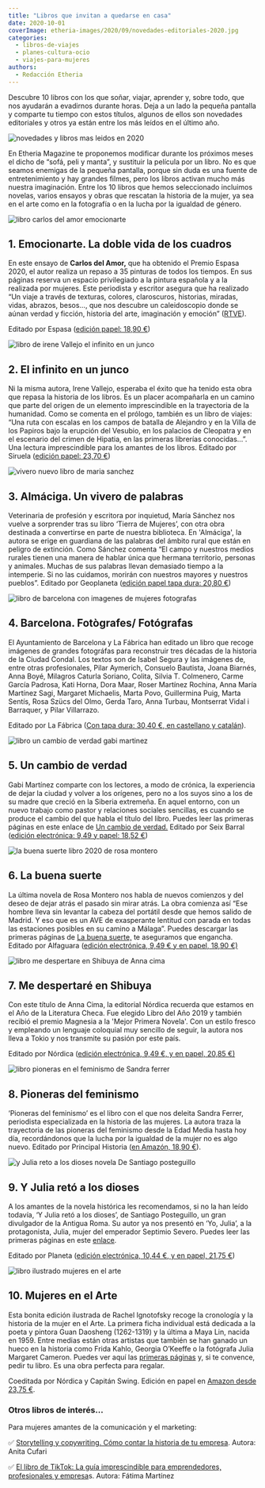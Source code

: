```yaml
---
title: "Libros que invitan a quedarse en casa"
date: 2020-10-01
coverImage: etheria-images/2020/09/novedades-editoriales-2020.jpg
categories: 
  - libros-de-viajes
  - planes-cultura-ocio
  - viajes-para-mujeres
authors: 
  - Redacción Etheria
---
```


Descubre 10 libros con los que soñar, viajar, aprender y, sobre todo, que nos ayudarán a 
evadirnos durante horas. Deja a un lado la pequeña pantalla y comparte tu tiempo con 
estos títulos, algunos de ellos son novedades editoriales y otros ya están entre los más 
leídos en el último año. 

![novedades y libros mas leidos en 2020](etheria-images/2020/09/novedades-editoriales-2020.jpg "Disfruta del placer de la lectura este otoño. © Anthony Tran")

En Etheria Magazine te proponemos modificar durante los próximos meses el dicho de 
“sofá, peli y manta”, y sustituir la película por un libro. No es que seamos enemigas de 
la pequeña pantalla, porque sin duda es una fuente de entretenimiento y hay grandes 
filmes, pero los libros activan mucho más nuestra imaginación. Entre los 10 libros que 
hemos seleccionado incluimos novelas, varios ensayos y obras que rescatan la historia de 
la mujer, ya sea en el arte como en la fotografía o en la lucha por la igualdad de 
género. 

![libro carlos del amor emocionarte](etheria-images/2020/09/libros-2020-emocionarte-carlos-del-amor.jpg "'Emocionarte', Premio Espasa 2020.")

## 1\. Emocionarte. La doble vida de los cuadros

En este ensayo de **Carlos del Amor,** que ha obtenido el Premio Espasa 2020, el autor 
realiza un repaso a 35 pinturas de todos los tiempos. En sus páginas reserva un espacio 
privilegiado a la pintura española y a la realizada por mujeres. Este periodista y 
escritor asegura que ha realizado “Un viaje a través de texturas, colores, claroscuros, 
historias, miradas, vidas, abrazos, besos…, que nos descubre un caleidoscopio donde se 
aúnan verdad y ficción, historia del arte, imaginación y emoción” 
([RTVE](https://www.rtve.es/noticias/20200911/carlos-del-amor-premio-espasa-2020-su-ensayo-emocionarte-doble-vida-cuadros/2041943.shtml)). 

Editado por Espasa ([edición papel: 18,90 €](https://amzn.to/3kWtWLj)) 

![libro de irene Vallejo el infinito en un junco](etheria-images/2020/09/libros-2020-infinito-en-un-junco.jpg "'El infinito en un junco', una historia de libros para amantes del papel.")

## 2\. El infinito en un junco

Ni la misma autora, Irene Vallejo, esperaba el éxito que ha tenido esta obra que repasa 
la historia de los libros. Es un placer acompañarla en un camino que parte del origen de 
un elemento imprescindible en la trayectoria de la humanidad. Como se comenta en el 
prólogo, también es un libro de viajes: “Una ruta con escalas en los campos de batalla 
de Alejandro y en la Villa de los Papiros bajo la erupción del Vesubio, en los palacios 
de Cleopatra y en el escenario del crimen de Hipatia, en las primeras librerías 
conocidas…”. Una lectura imprescindible para los amantes de los libros. Editado por 
Siruela ([edición papel: 23,70 €](https://amzn.to/36fYi7m)) 

![vivero nuevo libro de maria sanchez](etheria-images/2020/09/libros-2020-Almaciga-maria-sanchez.jpg "'Almáciga. Un vivero de palabras de nuestro medio rural'.")

## 3\. Almáciga. Un vivero de palabras

Veterinaria de profesión y escritora por inquietud, María Sánchez nos vuelve a 
sorprender tras su libro ‘Tierra de Mujeres’, con otra obra destinada a convertirse en 
parte de nuestra biblioteca. En 'Almáciga', la autora se erige en guardiana de las 
palabras del ámbito rural que están en peligro de extinción. Como Sánchez comenta “El 
campo y nuestros medios rurales tienen una manera de hablar única que hermana 
territorio, personas y animales. Muchas de sus palabras llevan demasiado tiempo a la 
intemperie. Si no las cuidamos, morirán con nuestros mayores y nuestros pueblos”. 
Editado por Geoplaneta ([edición papel tapa dura: 20,80 €](https://amzn.to/3ik5jXr)) 

![libro de barcelona con imagenes de mujeres fotografas](etheria-images/2020/09/libros-2020-barcelona-mujeres-fotografas.jpg "'Barcelona. Fotógrafes/ Fotógrafas'.")

## 4\. Barcelona. Fotògrafes/ Fotógrafas

El Ayuntamiento de Barcelona y La Fábrica han editado un libro que recoge imágenes de 
grandes fotográfas para reconstruir tres décadas de la historia de la Ciudad Condal. Los 
textos son de Isabel Segura y las imágenes de, entre otras profesionales, Pilar 
Aymerich, Consuelo Bautista, Joana Biarnés, Anna Boyé, Milagros Caturla Soriano, Colita, 
Silvia T. Colmenero, Carme García Padrosa, Kati Horna, Dora Maar, Roser Martínez 
Rochina, Anna María Martínez Sagi, Margaret Michaelis, Marta Povo, Guillermina Puig, 
Marta Sentís, Rosa Szücs del Olmo, Gerda Taro, Anna Turbau, Montserrat Vidal i 
Barraquer, y Pilar Villarrazo. 

Editado por La Fábrica ([Con tapa dura: 30,40 €, en castellano y 
catalán](https://amzn.to/3cEmEc2)). 

![libro un cambio de verdad gabi martinez](etheria-images/2020/09/libros-2020-Un-cambio-de-verdad.jpg "'Un cambio de verdad' de Gabi Martínez.")

## 5\. Un cambio de verdad

Gabi Martínez comparte con los lectores, a modo de crónica, la experiencia de dejar la 
ciudad y volver a los orígenes, pero no a los suyos sino a los de su madre que creció en 
la Siberia extremeña. En aquel entorno, con un nuevo trabajo como pastor y relaciones 
sociales sencillas, es cuando se produce el cambio del que habla el título del libro. 
Puedes leer las primeras páginas en este enlace de [Un cambio de 
verdad.](https://static0planetadelibroscom.cdnstatics.com/libros_contenido_extra/44/43290_Un_cambio_de_verdad.pdf) 
Editado por Seix Barral ([edición electrónica: 9,49 y papel: 18,52 
€](https://amzn.to/2EK6dP6)) 

![la buena suerte libro 2020 de rosa montero](etheria-images/2020/09/libros-2020-la-buena-suerte.jpg "'La buena suerte', la nueva novela de Rosa Montero.")

## 6\. La buena suerte

La última novela de Rosa Montero nos habla de nuevos comienzos y del deseo de dejar 
atrás el pasado sin mirar atrás. La obra comienza así “Ese hombre lleva sin levantar la 
cabeza del portátil desde que hemos salido de Madrid. Y eso que es un AVE de exasperante 
lentitud con parada en todas las estaciones posibles en su camino a Málaga”. Puedes 
descargar las primeras páginas de [La buena 
suerte,](https://www.rosamontero.es/pdf/Primeras-paginas-La-buena-suerte.pdf) te 
aseguramos que engancha. Editado por Alfaguara ([edición electrónica, 9,49 € y en papel, 
18,90 €)](https://amzn.to/33dYdiN) 

![libro me despertare en Shibuya de Anna cima](etheria-images/2020/09/libros-checos-me-despertare-en-shibuya.jpg "'Me despertaré en Shibuya' ha ganado varios premios.")

## 7\. Me despertaré en Shibuya

Con este título de Anna Cima, la editorial Nórdica recuerda que estamos en el Año de la 
Literatura Checa. Fue elegido Libro del Año 2019 y también recibió el premio Magnesia a 
la 'Mejor Primera Novela'. Con un estilo fresco y empleando un lenguaje coloquial muy 
sencillo de seguir, la autora nos lleva a Tokio y nos transmite su pasión por este país. 

Editado por Nórdica ([edición electrónica, 9,49 €, y en papel, 20,85 
€)](https://amzn.to/33gg34O) 

![libro pioneras en el feminismo de Sandra ferrer](etheria-images/2020/09/libros-2020-pioneras-del-feminismo.jpg "'Pioneras en el feminismo', un libro necesario para entender la lucha por la igualdad.")

## 8\. Pioneras del feminismo

‘Pioneras del feminismo’ es el libro con el que nos deleita Sandra Ferrer, periodista 
especializada en la historia de las mujeres. La autora traza la trayectoria de las 
pioneras del feminismo desde la Edad Media hasta hoy día, recordándonos que la lucha por 
la igualdad de la mujer no es algo nuevo. Editado por Principal Historia ([en Amazón, 
18,90 €](https://amzn.to/33bIRex)). 

![y Julia reto a los dioses novela De Santiago posteguillo](etheria-images/2020/09/libros-2020-y-julia-reto-a-los-dioses.jpg "Novela histórica 'Y Julia retó a los dioses'")

## 9\. Y Julia retó a los dioses

A los amantes de la novela histórica les recomendamos, si no la han leído todavía, ‘Y 
Julia retó a los dioses’, de Santiago Posteguillo, un gran divulgador de la Antigua 
Roma. Su autor ya nos presentó en ‘Yo, Julia’, a la protagonista, Julia, mujer del 
emperador Septimio Severo. Puedes leer las primeras páginas en este [enlace](https://static0planetadelibroscom.cdnstatics.com/libros_contenido_extra/43/42519_1_Y_Julia_reto_a_los_dioses.pdf). 

Editado por Planeta ([edición electrónica, 10,44 €, y en papel, 21,75 
€](https://amzn.to/3jeAIvD)) 

![libro ilustrado mujeres en el arte](etheria-images/2020/09/nuevos-libros-Mujeres-en-el-arte.jpg "'Mujeres en el Arte. 50 intrépidas creadoras que inspiraron al mundo'.")

## 10\. Mujeres en el Arte

Esta bonita edición ilustrada de Rachel Ignotofsky recoge la cronología y la historia de 
la mujer en el Arte. La primera ficha individual está dedicada a la poeta y pintora Guan 
Daosheng (1262-1319) y la última a Maya Lin, nacida en 1959. Entre medias están otras 
artistas que también se han ganado un hueco en la historia como Frida Kahlo, Georgia 
O’Keeffe o la fotógrafa Julia Margaret Cameron. Puedes ver aquí las [primeras 
páginas](https://www.nordicalibros.com/wp-content/uploads/2020/09/mujeres-en-el-arte-interior_PRIMERAS.pdf) 
y, si te convence, pedir tu libro. Es una obra perfecta para regalar. 

Coeditada por Nórdica y Capitán Swing. Edición en papel en [Amazon desde 23,75 
€](https://amzn.to/2Scpmfu). 

### Otros libros de interés...

Para mujeres amantes de la comunicación y el marketing: 

✅ [Storytelling y copywriting. Cómo contar la historia de tu 
empresa](https://amzn.to/3tHijwD). Autora: Anita Cufari 

✅ [El libro de TikTok: La guía imprescindible para emprendedores, profesionales y 
empresa](https://amzn.to/3avveKx)s. Autora: Fátima Martínez

